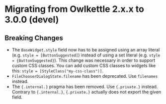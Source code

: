 # Migrating from Owlkettle 2.x.x to 3.0.0 (devel)

## Breaking Changes

- The `BaseWidget.style` field now has to be assigned using an array literal (e.g. `style = [ButtonSuggested]`)
  instead of using a set literal (e.g. `style = {ButtonSuggested}`). This change was necessary in order to support
  custom CSS classes. You can add custom CSS classes to widgets like this: `style = [StyleClass("my-css-class")]`.
- `FileChooserDialogState.filename` has been deprecated. Use `filenames` instead.
- The `{.internal.}` pragma has been removed. Use `{.private.}` instead.
  Contrary to `{.internal.}`, `{.private.}` actually does not export the given field.
